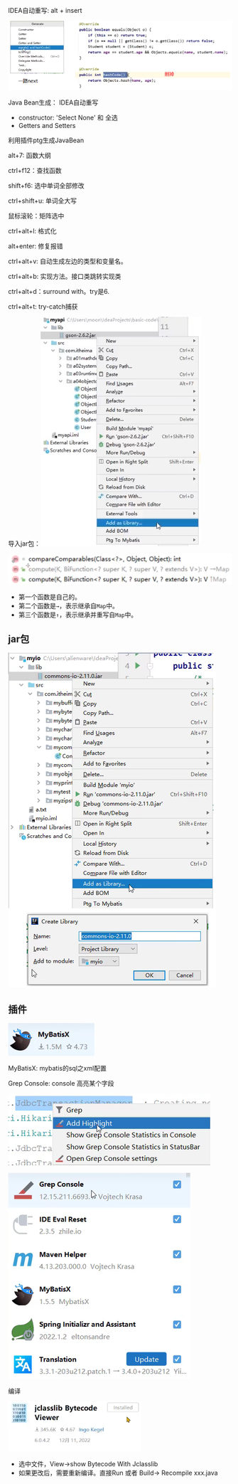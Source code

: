 

IDEA自动重写: alt + insert 

![](../../images/image_id=412987.jpg)

Java Bean生成： IDEA自动重写
- constructor: 'Select None' 和 全选
- Getters and Setters

利用插件ptg生成JavaBean

alt+7: 函数大纲

ctrl+f12：查找函数

shift+f6: 选中单词全部修改

ctrl+shift+u: 单词全大写

鼠标滚轮：矩阵选中

ctrl+alt+l: 格式化

alt+enter: 修复报错

ctrl+alt+v: 自动生成左边的类型和变量名。

ctrl+alt+b: 实现方法。接口类跳转实现类

ctrl+alt+d：surround with。try是6.

ctrl+alt+t: try-catch捕获

导入jar包：![Alt text](../../images/image-8.png)

![Alt text](../../images/image-53.png)
- 第一个函数是自己的。
- 第二个函数是`→`，表示继承自`Map`中。
- 第三个函数是`↑`，表示继承并重写自`Map`中。


## jar包

![alt text](../../images/image-61.png)

## 插件

![alt text](../../images/image-74.png)

MyBatisX: mybatis的sql之xml配置

Grep Console: console 高亮某个字段

![alt text](../../images/image-78.png)

![alt text](../../images/image-77.png)

编译

![alt text](../../images/image-102.png)

- 选中文件，View->show Bytecode With Jclasslib
- 如果更改后，需要重新编译。直接Run 或者 Build-> Recompile xxx.java